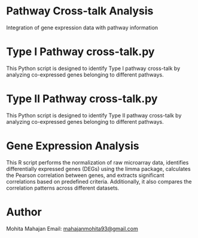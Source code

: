 # Pathway Cross-talk Analysis 
Integration of gene expression data with pathway information 




# Type I Pathway cross-talk.py
This Python script is designed to identify Type I pathway cross-talk by analyzing co-expressed genes belonging to different pathways. 

# Type II Pathway cross-talk.py
This Python script is designed to identify Type II pathway cross-talk by analyzing co-expressed genes belonging to different pathways. 

# Gene Expression Analysis 
This R script performs the normalization of raw microarray data, identifies differentially expressed genes (DEGs) using the limma package, calculates the Pearson correlation between genes, and extracts significant correlations based on predefined criteria. Additionally, it also compares the correlation patterns across different datasets.





# Author
Mohita Mahajan
Email: mahajanmohita93@gmail.com
